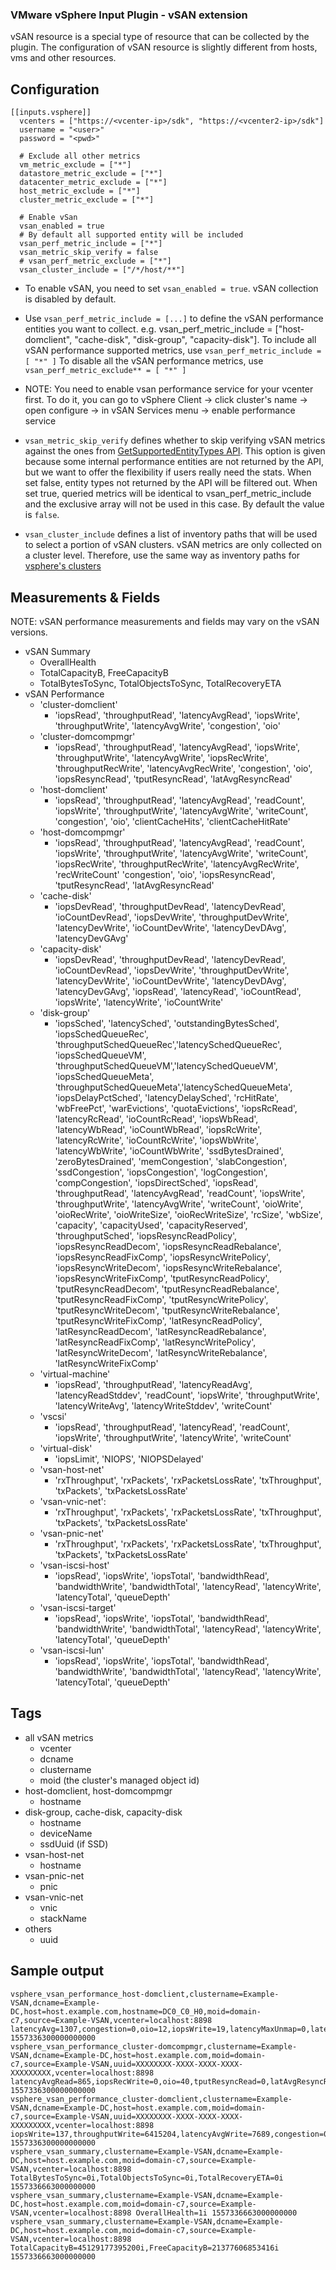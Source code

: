 ### VMware vSphere Input Plugin - vSAN extension 

vSAN resource is a special type of resource that can be collected by the plugin.
The configuration of vSAN resource is slightly different from hosts, vms and other resources.

## Configuration
```
[[inputs.vsphere]]
  vcenters = ["https://<vcenter-ip>/sdk", "https://<vcenter2-ip>/sdk"]
  username = "<user>"
  password = "<pwd>"

  # Exclude all other metrics
  vm_metric_exclude = ["*"]
  datastore_metric_exclude = ["*"]
  datacenter_metric_exclude = ["*"]
  host_metric_exclude = ["*"]
  cluster_metric_exclude = ["*"]
  
  # Enable vSan
  vsan_enabled = true
  # By default all supported entity will be included
  vsan_perf_metric_include = ["*"]
  vsan_metric_skip_verify = false
  # vsan_perf_metric_exclude = ["*"]
  vsan_cluster_include = ["/*/host/**"]
```
* To enable vSAN, you need to set `vsan_enabled = true`. vSAN collection is disabled by default.



* Use `vsan_perf_metric_include = [...]` to define the vSAN performance entities you want to collect. 
e.g. vsan_perf_metric_include = ["host-domclient", "cache-disk", "disk-group", "capacity-disk"]. 
To include all vSAN performance supported metrics, use `vsan_perf_metric_include = [ "*" ]`
To disable all the vSAN performance metrics, use `vsan_perf_metric_exclude** = [ "*" ]`

* NOTE: You need to enable vsan performance service for your vcenter first. To do it, you can go to vSphere Client -> 
click cluster's name -> open configure -> in vSAN Services menu -> enable performance service

* `vsan_metric_skip_verify` defines whether to skip verifying vSAN metrics against the ones from [GetSupportedEntityTypes API](https://code.vmware.com/apis/48/vsan#/doc/vim.cluster.VsanPerformanceManager.html#getSupportedEntityTypes). 
This option is given because some internal performance entities are not returned by the API, but we want to offer the flexibility if users really need the stats. 
When set false, entity types not returned by the API will be filtered out. 
When set true, queried metrics will be identical to vsan_perf_metric_include and the exclusive array will not be used in this case. By default the value is `false`.

* `vsan_cluster_include` defines a list of inventory paths that will be used to select a portion of vSAN clusters.
vSAN metrics are only collected on a cluster level. Therefore, use the same way as inventory paths for [vsphere's clusters](README.md#inventory-paths)
 

## Measurements & Fields

NOTE: vSAN performance measurements and fields may vary on the vSAN versions.

- vSAN Summary
     - OverallHealth
     - TotalCapacityB, FreeCapacityB
     - TotalBytesToSync, TotalObjectsToSync, TotalRecoveryETA
- vSAN Performance 
     - 'cluster-domclient'
     	- 'iopsRead', 'throughputRead', 'latencyAvgRead', 'iopsWrite', 'throughputWrite', 'latencyAvgWrite', 'congestion', 'oio'
     - 'cluster-domcompmgr'	
        - 'iopsRead', 'throughputRead', 'latencyAvgRead', 'iopsWrite', 'throughputWrite', 'latencyAvgWrite', 'iopsRecWrite', 'throughputRecWrite', 'latencyAvgRecWrite', 'congestion', 'oio', 'iopsResyncRead', 'tputResyncRead', 'latAvgResyncRead'
     - 'host-domclient'
        - 'iopsRead', 'throughputRead', 'latencyAvgRead', 'readCount', 'iopsWrite', 'throughputWrite', 'latencyAvgWrite', 'writeCount', 'congestion', 'oio', 'clientCacheHits', 'clientCacheHitRate'
     - 'host-domcompmgr'
     	- 'iopsRead', 'throughputRead', 'latencyAvgRead', 'readCount', 'iopsWrite', 'throughputWrite', 'latencyAvgWrite', 'writeCount', 'iopsRecWrite', 'throughputRecWrite', 'latencyAvgRecWrite', 'recWriteCount' 'congestion', 'oio', 'iopsResyncRead', 'tputResyncRead', 'latAvgResyncRead'
     - 'cache-disk'	
        - 'iopsDevRead', 'throughputDevRead', 'latencyDevRead', 'ioCountDevRead', 'iopsDevWrite', 'throughputDevWrite', 'latencyDevWrite', 'ioCountDevWrite', 'latencyDevDAvg', 'latencyDevGAvg'
     - 'capacity-disk'
        - 'iopsDevRead', 'throughputDevRead', 'latencyDevRead', 'ioCountDevRead', 'iopsDevWrite', 'throughputDevWrite', 'latencyDevWrite', 'ioCountDevWrite', 'latencyDevDAvg', 'latencyDevGAvg', 'iopsRead', 'latencyRead', 'ioCountRead', 'iopsWrite', 'latencyWrite', 'ioCountWrite'
     - 'disk-group'
        - 'iopsSched', 'latencySched', 'outstandingBytesSched', 'iopsSchedQueueRec', 'throughputSchedQueueRec','latencySchedQueueRec', 'iopsSchedQueueVM', 'throughputSchedQueueVM','latencySchedQueueVM', 'iopsSchedQueueMeta', 'throughputSchedQueueMeta','latencySchedQueueMeta', 'iopsDelayPctSched', 'latencyDelaySched', 'rcHitRate', 'wbFreePct', 'warEvictions', 'quotaEvictions', 'iopsRcRead', 'latencyRcRead', 'ioCountRcRead', 'iopsWbRead', 'latencyWbRead', 'ioCountWbRead', 'iopsRcWrite', 'latencyRcWrite', 'ioCountRcWrite', 'iopsWbWrite', 'latencyWbWrite', 'ioCountWbWrite', 'ssdBytesDrained', 'zeroBytesDrained', 'memCongestion', 'slabCongestion', 'ssdCongestion', 'iopsCongestion', 'logCongestion', 'compCongestion', 'iopsDirectSched', 'iopsRead', 'throughputRead', 'latencyAvgRead', 'readCount', 'iopsWrite', 'throughputWrite', 'latencyAvgWrite', 'writeCount', 'oioWrite', 'oioRecWrite', 'oioWriteSize', 'oioRecWriteSize', 'rcSize', 'wbSize', 'capacity', 'capacityUsed', 'capacityReserved', 'throughputSched', 'iopsResyncReadPolicy', 'iopsResyncReadDecom', 'iopsResyncReadRebalance', 'iopsResyncReadFixComp', 'iopsResyncWritePolicy', 'iopsResyncWriteDecom', 'iopsResyncWriteRebalance', 'iopsResyncWriteFixComp', 'tputResyncReadPolicy', 'tputResyncReadDecom', 'tputResyncReadRebalance', 'tputResyncReadFixComp', 'tputResyncWritePolicy', 'tputResyncWriteDecom', 'tputResyncWriteRebalance', 'tputResyncWriteFixComp', 'latResyncReadPolicy', 'latResyncReadDecom', 'latResyncReadRebalance', 'latResyncReadFixComp', 'latResyncWritePolicy', 'latResyncWriteDecom', 'latResyncWriteRebalance', 'latResyncWriteFixComp'
     - 'virtual-machine'	
        - 'iopsRead', 'throughputRead', 'latencyReadAvg', 'latencyReadStddev', 'readCount', 'iopsWrite', 'throughputWrite', 'latencyWriteAvg', 'latencyWriteStddev', 'writeCount'
     - 'vscsi'
     	- 'iopsRead', 'throughputRead', 'latencyRead', 'readCount', 'iopsWrite', 'throughputWrite', 'latencyWrite', 'writeCount'
     - 'virtual-disk'
     	- 'iopsLimit', 'NIOPS', 'NIOPSDelayed'
     - 'vsan-host-net'
     	- 'rxThroughput', 'rxPackets', 'rxPacketsLossRate', 'txThroughput', 'txPackets', 'txPacketsLossRate'
     - 'vsan-vnic-net':
     	- 'rxThroughput', 'rxPackets', 'rxPacketsLossRate', 'txThroughput', 'txPackets', 'txPacketsLossRate'
     - 'vsan-pnic-net'
     	- 'rxThroughput', 'rxPackets', 'rxPacketsLossRate', 'txThroughput', 'txPackets', 'txPacketsLossRate'
     - 'vsan-iscsi-host'
     	- 'iopsRead', 'iopsWrite', 'iopsTotal', 'bandwidthRead', 'bandwidthWrite', 'bandwidthTotal', 'latencyRead', 'latencyWrite', 'latencyTotal', 'queueDepth'
     - 'vsan-iscsi-target'
     	- 'iopsRead', 'iopsWrite', 'iopsTotal', 'bandwidthRead', 'bandwidthWrite', 'bandwidthTotal', 'latencyRead', 'latencyWrite', 'latencyTotal', 'queueDepth'
     - 'vsan-iscsi-lun'
     	- 'iopsRead', 'iopsWrite', 'iopsTotal', 'bandwidthRead', 'bandwidthWrite', 'bandwidthTotal', 'latencyRead', 'latencyWrite', 'latencyTotal', 'queueDepth' 

## Tags
- all vSAN metrics
	- vcenter
	- dcname
	- clustername
	- moid (the cluster's managed object id)
-  host-domclient, host-domcompmgr
    - hostname
-  disk-group, cache-disk, capacity-disk 
    - hostname
    - deviceName
    - ssdUuid (if SSD)
- vsan-host-net
    - hostname
- vsan-pnic-net
    - pnic
- vsan-vnic-net
    - vnic
    - stackName
- others
    - uuid

## Sample output
```
vsphere_vsan_performance_host-domclient,clustername=Example-VSAN,dcname=Example-DC,host=host.example.com,hostname=DC0_C0_H0,moid=domain-c7,source=Example-VSAN,vcenter=localhost:8898 latencyAvg=1307,congestion=0,oio=12,iopsWrite=19,latencyMaxUnmap=0,latencyStddev=1483,latencyAvgWrite=1709,writeCount=5722,clientCacheHitRate=0,writeCongestion=0,throughputUnmap=0,throughput=313682,ioCount=8298,latencyAvgRead=415,readCount=2576,clientCacheHits=0,numOio=107657,latencyMaxRead=10780,unmapCount=0,iopsRead=8,throughputRead=36561,throughputWrite=277121,readCongestion=0,unmapCongestion=0,iops=27,iopsUnmap=0,latencyAvgUnmap=0,latencyMaxWrite=13771 1557336300000000000
vsphere_vsan_performance_cluster-domcompmgr,clustername=Example-VSAN,dcname=Example-DC,host=host.example.com,moid=domain-c7,source=Example-VSAN,uuid=XXXXXXXX-XXXX-XXXX-XXXX-XXXXXXXXX,vcenter=localhost:8898 latencyAvgRead=865,iopsRecWrite=0,oio=40,tputResyncRead=0,latAvgResyncRead=0,throughputRead=13116039,latencyAvgWrite=659,throughputRecWrite=0,congestion=0,latencyAvgRecWrite=0,iopsResyncRead=0,iopsRead=434,iopsWrite=444,throughputWrite=12907193 1557336300000000000
vsphere_vsan_performance_cluster-domclient,clustername=Example-VSAN,dcname=Example-DC,host=host.example.com,moid=domain-c7,source=Example-VSAN,uuid=XXXXXXXX-XXXX-XXXX-XXXX-XXXXXXXXX,vcenter=localhost:8898 iopsWrite=137,throughputWrite=6415204,latencyAvgWrite=7689,congestion=0,oio=238,iopsRead=13,throughputRead=442438,latencyAvgRead=543 1557336300000000000
vsphere_vsan_summary,clustername=Example-VSAN,dcname=Example-DC,host=host.example.com,moid=domain-c7,source=Example-VSAN,vcenter=localhost:8898 TotalBytesToSync=0i,TotalObjectsToSync=0i,TotalRecoveryETA=0i 1557336663000000000
vsphere_vsan_summary,clustername=Example-VSAN,dcname=Example-DC,host=host.example.com,moid=domain-c7,source=Example-VSAN,vcenter=localhost:8898 OverallHealth=1i 1557336663000000000
vsphere_vsan_summary,clustername=Example-VSAN,dcname=Example-DC,host=host.example.com,moid=domain-c7,source=Example-VSAN,vcenter=localhost:8898 TotalCapacityB=45129177395200i,FreeCapacityB=21377606853416i 1557336663000000000
```

